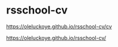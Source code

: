 # rsschool-cv



https://oleluckoye.github.io/rsschool-cv/cv




https://oleluckoye.github.io/rsschool-cv/

